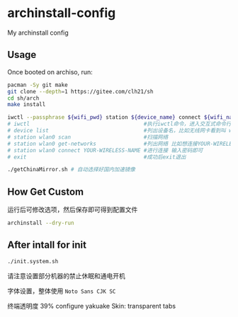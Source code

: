 # archinstall-config
My archinstall config

## Usage

Once booted on archiso, run:

```bash
pacman -Sy git make
git clone --depth=1 https://gitee.com/clh21/sh
cd sh/arch
make install

iwctl --passphrase ${wifi_pwd} station ${device_name} connect ${wifi_name}
# iwctl                                    #执行iwctl命令，进入交互式命令行
# device list                              #列出设备名，比如无线网卡看到叫 wlan0
# station wlan0 scan                       #扫描网络
# station wlan0 get-networks               #列出网络 比如想连接YOUR-WIRELESS-NAME这个无线
# station wlan0 connect YOUR-WIRELESS-NAME #进行连接 输入密码即可
# exit                                     #成功后exit退出

./getChinaMirror.sh # 自动选择好国内加速镜像
```

## How Get Custom

运行后可修改选项，然后保存即可得到配置文件
```bash
archinstall --dry-run
```


## After intall for init

```bash
./init.system.sh
```

请注意设置部分机器的禁止休眠和通电开机

字体设置，整体使用 `Noto Sans CJK SC`

终端透明度 39%
configure yakuake Skin: transparent tabs
